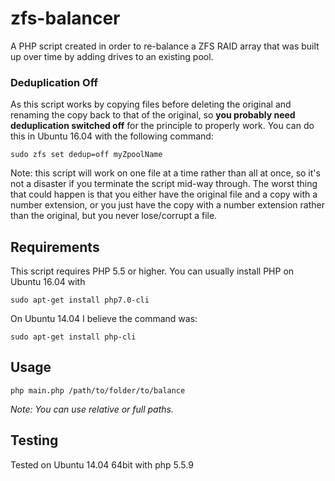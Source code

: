 zfs-balancer
============

A PHP script created in order to re-balance a ZFS RAID array that was built up over time by adding drives to an existing pool.

### Deduplication Off
As this script works by copying files before deleting the original and renaming the copy back to that of the original, so **you probably need deduplication switched off** for the principle to properly work. You can do this in Ubuntu 16.04 with the following command:

```
sudo zfs set dedup=off myZpoolName
```

Note: this script will work on one file at a time rather than all at once, so it's not a disaster if you terminate the script mid-way through. The worst thing that could happen is that you either have the original file and a copy with a number extension, or you just have the copy with a number extension rather than the original, but you never lose/corrupt a file.

## Requirements
This script requires PHP 5.5 or higher. You can usually install PHP on Ubuntu 16.04 with

```
sudo apt-get install php7.0-cli
```

On Ubuntu 14.04 I believe the command was:
```
sudo apt-get install php-cli
```

## Usage
```
php main.php /path/to/folder/to/balance
```
*Note: You can use relative or full paths.*

## Testing
Tested on Ubuntu 14.04 64bit with php 5.5.9
